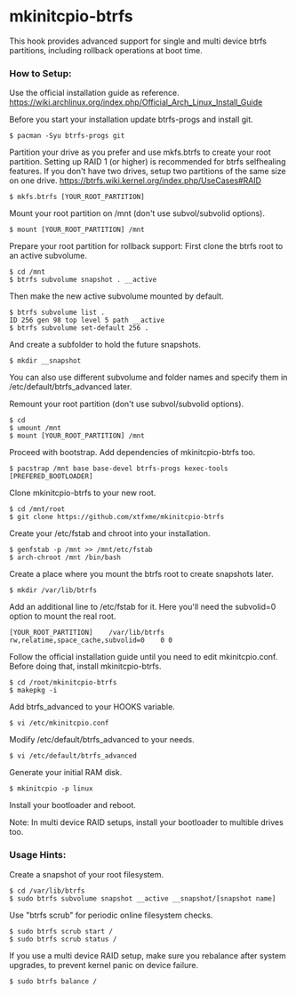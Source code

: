 mkinitcpio-btrfs
================

This hook provides advanced support for single and multi device btrfs
partitions, including rollback operations at boot time.

### How to Setup:

Use the official installation guide as reference.
https://wiki.archlinux.org/index.php/Official_Arch_Linux_Install_Guide

Before you start your installation update btrfs-progs and install git.

    $ pacman -Syu btrfs-progs git

Partition your drive as you prefer and use mkfs.btrfs to create your root
partition. Setting up RAID 1 (or higher) is recommended for btrfs
selfhealing features. If you don't have two drives, setup two partitions
of the same size on one drive.
https://btrfs.wiki.kernel.org/index.php/UseCases#RAID

    $ mkfs.btrfs [YOUR_ROOT_PARTITION]

Mount your root partition on /mnt (don't use subvol/subvolid options).

    $ mount [YOUR_ROOT_PARTITION] /mnt

Prepare your root partition for rollback support:
First clone the btrfs root to an active subvolume.

    $ cd /mnt
    $ btrfs subvolume snapshot . __active

Then make the new active subvolume mounted by default.

    $ btrfs subvolume list .
    ID 256 gen 98 top level 5 path __active
    $ btrfs subvolume set-default 256 .

And create a subfolder to hold the future snapshots.

    $ mkdir __snapshot

You can also use different subvolume and folder names and specify them in
/etc/default/btrfs_advanced later.

Remount your root partition (don't use subvol/subvolid options).

    $ cd
    $ umount /mnt
    $ mount [YOUR_ROOT_PARTITION] /mnt

Proceed with bootstrap. Add dependencies of mkinitcpio-btrfs too.

    $ pacstrap /mnt base base-devel btrfs-progs kexec-tools [PREFERED_BOOTLOADER]

Clone mkinitcpio-btrfs to your new root.

    $ cd /mnt/root
    $ git clone https://github.com/xtfxme/mkinitcpio-btrfs

Create your /etc/fstab and chroot into your installation.

    $ genfstab -p /mnt >> /mnt/etc/fstab
    $ arch-chroot /mnt /bin/bash

Create a place where you mount the btrfs root to create snapshots later.

    $ mkdir /var/lib/btrfs

Add an additional line to /etc/fstab for it. Here you'll need the subvolid=0
option to mount the real root.

    [YOUR_ROOT_PARTITION]    /var/lib/btrfs    rw,relatime,space_cache,subvolid=0    0 0

Follow the official installation guide until you need to edit mkinitcpio.conf.
Before doing that, install mkinitcpio-btrfs.

    $ cd /root/mkinitcpio-btrfs
    $ makepkg -i

Add btrfs_advanced to your HOOKS variable.

    $ vi /etc/mkinitcpio.conf

Modify /etc/default/btrfs_advanced to your needs.

    $ vi /etc/default/btrfs_advanced

Generate your initial RAM disk.

    $ mkinitcpio -p linux

Install your bootloader and reboot.

Note: In multi device RAID setups, install your bootloader to multible
drives too.

### Usage Hints:

Create a snapshot of your root filesystem.

    $ cd /var/lib/btrfs
    $ sudo btrfs subvolume snapshot __active __snapshot/[snapshot name]

Use "btrfs scrub" for periodic online filesystem checks.

    $ sudo btrfs scrub start /
    $ sudo btrfs scrub status /

If you use a multi device RAID setup, make sure you rebalance after system
upgrades, to prevent kernel panic on device failure.

    $ sudo btrfs balance /
